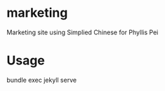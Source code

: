 # marketing
Marketing site using Simplied Chinese for Phyllis Pei

# Usage
bundle exec jekyll serve


